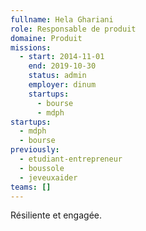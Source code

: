 ```yaml
---
fullname: Hela Ghariani
role: Responsable de produit
domaine: Produit
missions:
  - start: 2014-11-01
    end: 2019-10-30
    status: admin
    employer: dinum
    startups:
      - bourse
      - mdph
startups:
  - mdph
  - bourse
previously:
  - etudiant-entrepreneur
  - boussole
  - jeveuxaider
teams: []
---
```

Résiliente et engagée.